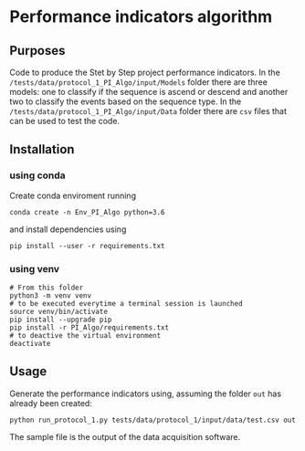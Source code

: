 # Performance indicators algorithm

## Purposes

Code to produce the Stet by Step project performance indicators.
In the `/tests/data/protocol_1_PI_Algo/input/Models` folder there are three models: one to classify if the sequence is ascend or descend and another two to classify the events based on the sequence type.
In the `/tests/data/protocol_1_PI_Algo/input/Data` folder there are `csv` files that can be used to test the code.

## Installation

### using conda

Create conda enviroment running

```term
conda create -n Env_PI_Algo python=3.6
```

and install dependencies using

```term
pip install --user -r requirements.txt
```

### using venv

```term
# From this folder
python3 -m venv venv
# to be executed everytime a terminal session is launched
source venv/bin/activate
pip install --upgrade pip
pip install -r PI_Algo/requirements.txt
# to deactive the virtual environment
deactivate
```

## Usage

Generate the performance indicators using, assuming the folder `out` has already been created:

```term
python run_protocol_1.py tests/data/protocol_1/input/data/test.csv out
```

The sample file is the output of the data acquisition software.

